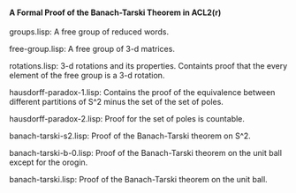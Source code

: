 #### A Formal Proof of the Banach-Tarski Theorem in ACL2(r)

groups.lisp: A free group of reduced words.

free-group.lisp: A free group of 3-d matrices.

rotations.lisp: 3-d rotations and its properties. Containts proof that the every element
		of the free group is a 3-d rotation.

hausdorff-paradox-1.lisp: Contains the proof of the equivalence between different partitions of S^2 minus the set of the set of poles.

hausdorff-paradox-2.lisp: Proof for the set of poles is countable.

banach-tarski-s2.lisp: Proof of the Banach-Tarski theorem on S^2.

banach-tarski-b-0.lisp: Proof of the Banach-Tarski theorem on the unit ball except for the orogin.

banach-tarski.lisp: Proof of the Banach-Tarski theorem on the unit ball.